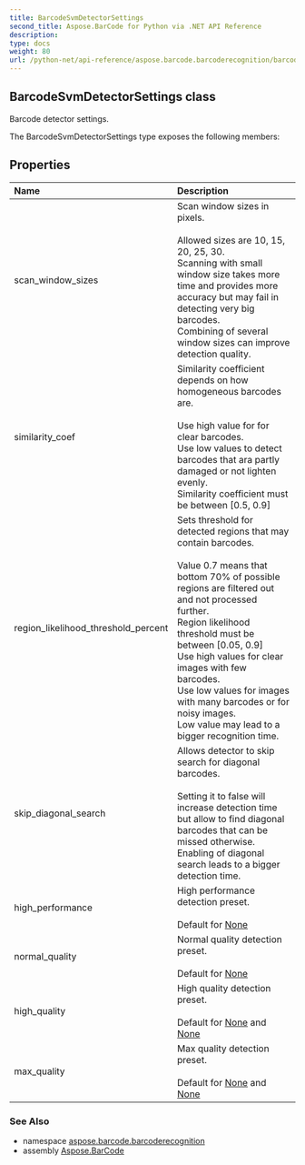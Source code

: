```yaml
---
title: BarcodeSvmDetectorSettings
second_title: Aspose.BarCode for Python via .NET API Reference
description: 
type: docs
weight: 80
url: /python-net/api-reference/aspose.barcode.barcoderecognition/barcodesvmdetectorsettings/
---
```


## BarcodeSvmDetectorSettings class

Barcode detector settings.

The BarcodeSvmDetectorSettings type exposes the following members:
## Properties
| Name | Description |
| :- | :- |
|scan_window_sizes|Scan window sizes in pixels.<br/>            <br/>            Allowed sizes are 10, 15, 20, 25, 30.<br/>            Scanning with small window size takes more time and provides more accuracy but may fail in detecting very big barcodes.<br/>            Combining of several window sizes can improve detection quality.|
|similarity_coef|Similarity coefficient depends on how homogeneous barcodes are.<br/>            <br/>            Use high value for for clear barcodes.<br/>            Use low values to detect barcodes that ara partly damaged or not lighten evenly.<br/>            Similarity coefficient must be between [0.5, 0.9]|
|region_likelihood_threshold_percent|Sets threshold for detected regions that may contain barcodes.<br/>            <br/>            Value 0.7 means that bottom 70% of possible regions are filtered out and not processed further.<br/>            Region likelihood threshold must be between [0.05, 0.9]<br/>            Use high values for clear images with few barcodes.<br/>            Use low values for images with many barcodes or for noisy images.<br/>            Low value may lead to a bigger recognition time.|
|skip_diagonal_search|Allows detector to skip search for diagonal barcodes.<br/>            <br/>            Setting it to false will increase detection time but allow to find diagonal barcodes that can be missed otherwise.<br/>            Enabling of diagonal search leads to a bigger detection time.|
|high_performance|High performance detection preset.<br/>            <br/>            Default for [None](/barcode/python-net/api-reference/aspose.barcode.barcoderecognition.qualitysettings/presettype/)|
|normal_quality|Normal quality detection preset.<br/>            <br/>            Default for [None](/barcode/python-net/api-reference/aspose.barcode.barcoderecognition.qualitysettings/presettype/)|
|high_quality|High quality detection preset.<br/>            <br/>            Default for [None](/barcode/python-net/api-reference/aspose.barcode.barcoderecognition.qualitysettings/presettype/) and [None](/barcode/python-net/api-reference/aspose.barcode.barcoderecognition.qualitysettings/presettype/)|
|max_quality|Max quality detection preset.<br/>            <br/>            Default for [None](/barcode/python-net/api-reference/aspose.barcode.barcoderecognition.qualitysettings/presettype/) and [None](/barcode/python-net/api-reference/aspose.barcode.barcoderecognition.qualitysettings/presettype/)|

### See Also

* namespace [aspose.barcode.barcoderecognition](/barcode/python-net/api-reference/aspose.barcode.barcoderecognition/)
* assembly [Aspose.BarCode](/barcode/python-net/api-reference/)

